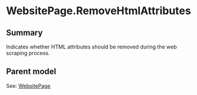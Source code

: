 # WebsitePage.RemoveHtmlAttributes

## Summary

Indicates whether HTML attributes should be removed during the web scraping process.

## Parent model

See: [WebsitePage](WebsitePage.md)